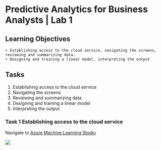 # Predictive Analytics for Business Analysts | Lab 1

## Learning Objectives

	• Establishing access to the cloud service, navigating the screens, reviewing and summarizing data. 
	• Designing and training a linear model, interpreting the output 
	
## Tasks
1. Establishing access to the cloud service
1. Navigating the screens
1. Reviewing and summarizing data
1. Designing and training a linear model
1. Interpreting the output 

### Task 1 Establishing access to the cloud service

Navigate to [Azure Machine Learning Studio](https://studio.azureml.net/)

![](../media/Login.png)

